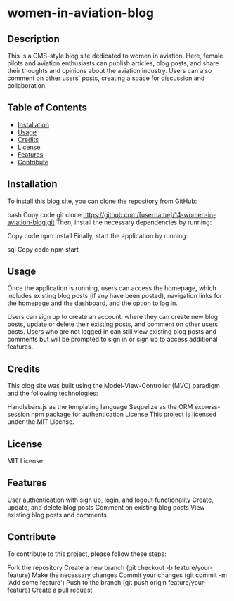 # women-in-aviation-blog

## Description
This is a CMS-style blog site dedicated to women in aviation. Here, female pilots and aviation enthusiasts can publish articles, blog posts, and share their thoughts and opinions about the aviation industry. Users can also comment on other users' posts, creating a space for discussion and collaboration.

## Table of Contents
- [Installation](#installation)
- [Usage](#usage)
- [Credits](#credits)
- [License](#license)
- [Features](#features)
- [Contribute](#contribute)

## Installation
To install this blog site, you can clone the repository from GitHub:

bash
Copy code
git clone https://github.com/[username]/14-women-in-aviation-blog.git
Then, install the necessary dependencies by running:

Copy code
npm install
Finally, start the application by running:

sql
Copy code
npm start

## Usage
Once the application is running, users can access the homepage, which includes existing blog posts (if any have been posted), navigation links for the homepage and the dashboard, and the option to log in.

Users can sign up to create an account, where they can create new blog posts, update or delete their existing posts, and comment on other users' posts. Users who are not logged in can still view existing blog posts and comments but will be prompted to sign in or sign up to access additional features.

## Credits
This blog site was built using the Model-View-Controller (MVC) paradigm and the following technologies:

Handlebars.js as the templating language
Sequelize as the ORM
express-session npm package for authentication
License
This project is licensed under the MIT License.

## License
MIT License

## Features
User authentication with sign up, login, and logout functionality
Create, update, and delete blog posts
Comment on existing blog posts
View existing blog posts and comments

## Contribute
To contribute to this project, please follow these steps:

Fork the repository
Create a new branch (git checkout -b feature/your-feature)
Make the necessary changes
Commit your changes (git commit -m 'Add some feature')
Push to the branch (git push origin feature/your-feature)
Create a pull request